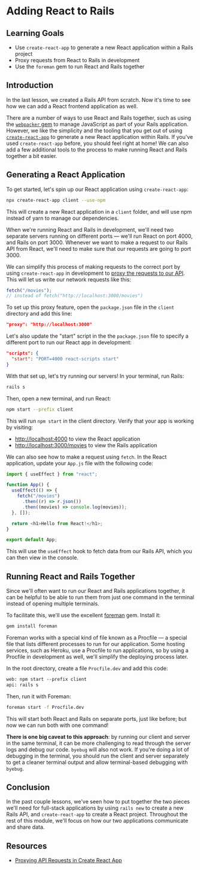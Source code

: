 # Adding React to Rails

## Learning Goals

- Use `create-react-app` to generate a new React application within a Rails
  project
- Proxy requests from React to Rails in development
- Use the `foreman` gem to run React and Rails together

## Introduction

In the last lesson, we created a Rails API from scratch. Now it's time to see
how we can add a React frontend application as well.

There are a number of ways to use React and Rails together, such as using the
[`webpacker` gem](https://github.com/rails/webpacker) to manage JavaScript as
part of your Rails application. However, we like the simplicity and the tooling
that you get out of using [`create-react-app`](https://create-react-app.dev/) to
generate a new React application within Rails. If you've used `create-react-app`
before, you should feel right at home! We can also add a few additional tools to
the process to make running React and Rails together a bit easier.

## Generating a React Application

To get started, let's spin up our React application using `create-react-app`:

```sh
npx create-react-app client --use-npm
```

This will create a new React application in a `client` folder, and will use npm
instead of yarn to manage our dependencies.

When we're running React and Rails in development, we'll need two separate
servers running on different ports &mdash; we'll run React on port 4000, and
Rails on port 3000. Whenever we want to make a request to our Rails API from
React, we'll need to make sure that our requests are going to port 3000.

We can simplify this process of making requests to the correct port by using
`create-react-app` in development to [proxy the requests to our API][proxy].
This will let us write our network requests like this:

```js
fetch("/movies");
// instead of fetch("http://localhost:3000/movies")
```

To set up this proxy feature, open the `package.json` file in the `client`
directory and add this line:

```json
"proxy": "http://localhost:3000"
```

Let's also update the "start" script in the the `package.json` file to specify a
different port to run our React app in development:

```json
"scripts": {
  "start": "PORT=4000 react-scripts start"
}
```

With that set up, let's try running our servers! In your terminal, run Rails:

```sh
rails s
```

Then, open a new terminal, and run React:

```sh
npm start --prefix client
```

This will run `npm start` in the client directory. Verify that your app is
working by visiting:

- [http://localhost:4000](http://localhost:4000) to view the React application
- [http://localhost:3000/movies](http://localhost:3000/movies) to view the Rails
  application

We can also see how to make a request using `fetch`. In the React application,
update your `App.js` file with the following code:

```js
import { useEffect } from "react";

function App() {
  useEffect(() => {
    fetch("/movies")
      .then((r) => r.json())
      .then((movies) => console.log(movies));
  }, []);

  return <h1>Hello from React!</h1>;
}

export default App;
```

This will use the `useEffect` hook to fetch data from our Rails API, which you
can then view in the console.

## Running React and Rails Together

Since we'll often want to run our React and Rails applications together, it can
be helpful to be able to run them from just one command in the terminal instead
of opening multiple terminals.

To facilitate this, we'll use the excellent [foreman][] gem. Install it:

```sh
gem install foreman
```

Foreman works with a special kind of file known as a Procfile &mdash; a special
file that lists different processes to run for our application. Some hosting
services, such as Heroku, use a Procfile to run applications, so by using a
Procfile in development as well, we'll simplify the deploying process later.

In the root directory, create a file `Procfile.dev` and add this code:

```txt
web: npm start --prefix client
api: rails s
```

Then, run it with Foreman:

```sh
foreman start -f Procfile.dev
```

This will start both React and Rails on separate ports, just like before; but
now we can run both with one command!

**There is one big caveat to this approach**: by running our client and server
in the same terminal, it can be more challenging to read through the server logs
and debug our code. `byebug` will also not work. If you're doing a lot of
debugging in the terminal, you should run the client and server separately to
get a cleaner terminal output and allow terminal-based debugging with `byebug`.

## Conclusion

In the past couple lessons, we've seen how to put together the two pieces we'll
need for full-stack applications by using `rails new` to create a new Rails API,
and `create-react-app` to create a React project. Throughout the rest of this
module, we'll focus on how our two applications communicate and share data.

## Resources

- [Proxying API Requests in Create React App][proxy]

[proxy]: https://create-react-app.dev/docs/proxying-api-requests-in-development/
[foreman]: https://github.com/ddollar/foreman
